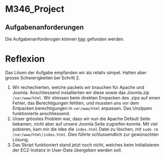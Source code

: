 # M346_Project

## Aufgabenanforderungen
Die Aufgabenanforderugen können [hier](https://github.com/DeltaGamingCH/M346-CMS-AWS/blob/main/Requirements-M346-CMS.pdf) gefunden werden. 

# Reflexion
Das Lösen der Aufgabe empfanden wir als relativ simpel. Hatten aber grosse Schwierigkeiten bei Schritt 2.
1. Wir rechechierten, welche packets wir brauchen für Apache und Joomla. Anschliessend installierten wir diese sowie das Joomla.zip `/var/www/html`. 
Wir stiessen beim direkten Empacken des .zips auf einen Fehler, das Berechtigungen fehlten, und mussten uns vor dem Entpacken berechtigungen in `var/www/html` anpassen. Das Unzippen funktionierte anschliessend. 
2. Unser grösstes Problem war, dass wir nun die Apache Default Seite bekamen, nicht aber auf unsere Joomla Seite zugreifen konnte. 
Mit viel pobieren, kam mir die Idee die `index.html` Datei zu löschen, mit `sudo rm /var/www/html/index.html`. Dies führte schlussendlich zur gewünschten Lösung. 
3. Das Skript funktioniert stand jetzt noch nicht, welches beim Initialisieren der EC2-Instanz in User-Data übergeben werden soll. 
